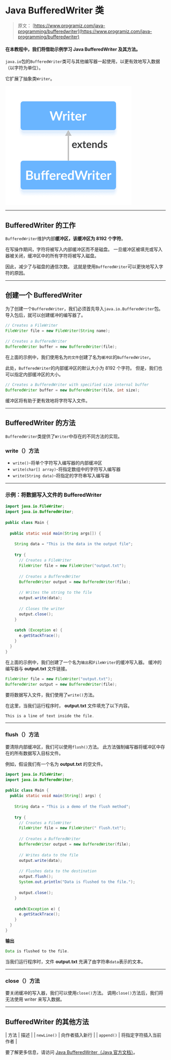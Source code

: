 # Java BufferedWriter 类

> 原文： [https://www.programiz.com/java-programming/bufferedwriter](https://www.programiz.com/java-programming/bufferedwriter)

#### 在本教程中，我们将借助示例学习 Java BufferedWriter 及其方法。

`java.io`包的`BufferedWriter`类可与其他编写器一起使用，以更有效地写入数据（以字符为单位）。

它扩展了抽象类`Writer`。

![The BufferedWriter class is a subclass of Java Writer.](img/b52907650d0b53b91903f120f2909e90.png "Java Buffered Writer")

* * *

## BufferedWriter 的工作

`BufferedWriter`维护内部**缓冲区，该缓冲区为 8192 个字符**。

在写操作期间，字符将被写入内部缓冲区而不是磁盘。 一旦缓冲区被填充或写入器被关闭，缓冲区中的所有字符将被写入磁盘。

因此，减少了与磁盘的通信次数。 这就是使用`BufferedWriter`可以更快地写入字符的原因。

* * *

## 创建一个 BufferedWriter

为了创建一个`BufferedWriter`，我们必须首先导入`java.io.BufferedWriter`包。 导入包后，就可以创建缓冲的编写器了。

```java
// Creates a FileWriter
FileWriter file = new FileWriter(String name);

// Creates a BufferedWriter
BufferedWriter buffer = new BufferedWriter(file); 
```

在上面的示例中，我们使用名为`的文件`创建了名为`缓冲区`的`BufferedWriter`。

此处，`BufferedWriter`的内部缓冲区的默认大小为 8192 个字符。 但是，我们也可以指定内部缓冲区的大小。

```java
// Creates a BufferedWriter with specified size internal buffer
BufferedWriter buffer = new BufferedWriter(file, int size); 
```

缓冲区将有助于更有效地将字符写入文件。

* * *

## BufferedWriter 的方法

`BufferedWriter`类提供了`Writer`中存在的不同方法的实现。

### write（）方法

*   `write()`-将单个字符写入编写器的内部缓冲区
*   `write(char[] array)`-将指定数组中的字符写入编写器
*   `write(String data)`-将指定的字符串写入编写器

* * *

### 示例：将数据写入文件的 BufferedWriter

```java
import java.io.FileWriter;
import java.io.BufferedWriter;

public class Main {

  public static void main(String args[]) {

    String data = "This is the data in the output file";

    try {
      // Creates a FileWriter
      FileWriter file = new FileWriter("output.txt");

      // Creates a BufferedWriter
      BufferedWriter output = new BufferedWriter(file);

      // Writes the string to the file
      output.write(data);

      // Closes the writer
      output.close();
    }

    catch (Exception e) {
      e.getStackTrace();
    }
  }
} 
```

在上面的示例中，我们创建了一个名为`输出`和`FileWriter`的缓冲写入器。 缓冲的编写器与 **output.txt** 文件链接。

```java
FileWriter file = new FileWriter("output.txt");
BufferedWriter output = new BufferedWriter(file); 
```

要将数据写入文件，我们使用了`write()`方法。

在这里，当我们运行程序时， **output.txt** 文件填充了以下内容。

```java
This is a line of text inside the file. 
```

* * *

### flush（）方法

要清除内部缓冲区，我们可以使用`flush()`方法。 此方法强制编写器将缓冲区中存在的所有数据写入目标文件。

例如，假设我们有一个名为 **output.txt** 的空文件。

```java
import java.io.FileWriter;
import java.io.BufferedWriter;

public class Main {
  public static void main(String[] args) {

    String data = "This is a demo of the flush method";

    try {
      // Creates a FileWriter
      FileWriter file = new FileWriter(" flush.txt");

      // Creates a BufferedWriter
      BufferedWriter output = new BufferedWriter(file);

      // Writes data to the file
      output.write(data);

      // Flushes data to the destination
      output.flush();
      System.out.println("Data is flushed to the file.");

      output.close();
    }

    catch(Exception e) {
      e.getStackTrace();
    }
  }
} 
```

**输出**

```java
Data is flushed to the file. 
```

当我们运行程序时，文件 **output.txt** 充满了由字符串`data`表示的文本。

* * *

### close（）方法

要关闭缓冲的写入器，我们可以使用`close()`方法。 调用`close()`方法后，我们将无法使用 writer 来写入数据。

* * *

## BufferedWriter 的其他方法

| 方法 | 描述 |
| `newLine()` | 向作者插入新行 |
| `append()` | 将指定字符插入当前作者 |

要了解更多信息，请访问 [Java BufferedWriter（Java 官方文档）](https://docs.oracle.com/en/java/javase/11/docs/api/java.base/java/io/BufferedWriter.html "Java BufferedWriter (official Java documentation)")。